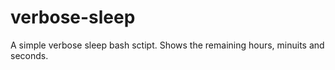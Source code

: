 # verbose-sleep
A simple verbose sleep bash sctipt. Shows the remaining hours, minuits and seconds.
